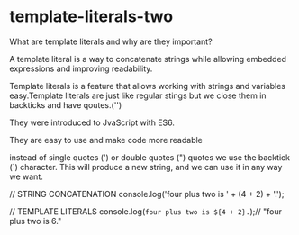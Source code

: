 # template-literals-two

What are template literals and why are they important?

A template literal is a way to concatenate strings while allowing embedded expressions and improving readability.

Template literals is a feature that allows working with strings and variables easy.Template literals are just like regular stings but we close them in backticks and have qoutes.('')

They were introduced to JvaScript with ES6.

They are easy to use and make code more readable

instead of single quotes (') or double quotes (") quotes we use the backtick (`) character. This will produce a new string, and we can use it in any way we want.


// STRING CONCATENATION
console.log('four plus two is ' + (4 + 2) + '.');

// TEMPLATE LITERALS
console.log(`four plus two is ${4 + 2}.`);// "four plus two is 6."
